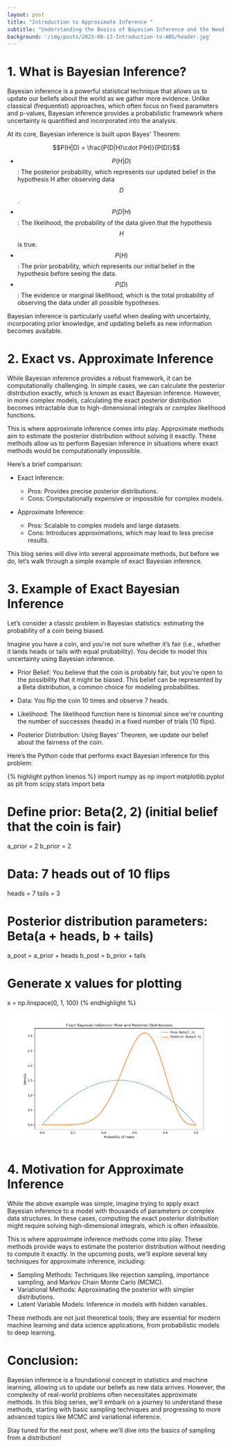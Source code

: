 ```yaml
---
layout: post
title: "Introduction to Approximate Inference "
subtitle: "Understanding the Basics of Bayesian Inference and the Need for Approximate Methods"
background: '/img/posts/2023-08-13-Introduction-to-ANS/header.jpg'
---
```

# 1. What is Bayesian Inference?

Bayesian inference is a powerful statistical technique that allows us to update our beliefs about the world as we gather more evidence. Unlike classical (frequentist) approaches, which often focus on fixed parameters and p-values, Bayesian inference provides a probabilistic framework where uncertainty is quantified and incorporated into the analysis.

At its core, Bayesian inference is built upon Bayes' Theorem:

$$P(H|D) = \frac{P(D|H)\cdot P(H)}{P(D)}$$

* $$P(H|D)$$: The posterior probability, which represents our updated belief in the hypothesis H after observing data $$D$$.
* $$P(D|H)$$: The likelihood, the probability of the data given that the hypothesis $$H$$ is true.
* $$P(H)$$: The prior probability, which represents our initial belief in the hypothesis before seeing the data.
* $$P(D)$$: The evidence or marginal likelihood, which is the total probability of observing the data under all possible hypotheses.

Bayesian inference is particularly useful when dealing with uncertainty, incorporating prior knowledge, and updating beliefs as new information becomes available.

# 2. Exact vs. Approximate Inference
  
While Bayesian inference provides a robust framework, it can be computationally challenging. In simple cases, we can calculate the posterior distribution exactly, which is known as exact Bayesian inference. However, in more complex models, calculating the exact posterior distribution becomes intractable due to high-dimensional integrals or complex likelihood functions.

This is where approximate inference comes into play. Approximate methods aim to estimate the posterior distribution without solving it exactly. These methods allow us to perform Bayesian inference in situations where exact methods would be computationally impossible.

Here’s a brief comparison:

   * Exact Inference:
       - Pros: Provides precise posterior distributions.
       - Cons: Computationally expensive or impossible for complex models.

   * Approximate Inference:
       - Pros: Scalable to complex models and large datasets.
       - Cons: Introduces approximations, which may lead to less precise results.

This blog series will dive into several approximate methods, but before we do, let’s walk through a simple example of exact Bayesian inference.

#  3. Example of Exact Bayesian Inference
Let’s consider a classic problem in Bayesian statistics: estimating the probability of a coin being biased.

Imagine you have a coin, and you're not sure whether it’s fair (i.e., whether it lands heads or tails with equal probability). You decide to model this uncertainty using Bayesian inference.

* Prior Belief: You believe that the coin is probably fair, but you're open to the possibility that it might be biased. This belief can be represented by a Beta distribution, a common choice for modeling probabilities.

* Data: You flip the coin 10 times and observe 7 heads.

* Likelihood: The likelihood function here is binomial since we're counting the number of successes (heads) in a fixed number of trials (10 flips).

* Posterior Distribution: Using Bayes' Theorem, we update our belief about the fairness of the coin.

Here’s the Python code that performs exact Bayesian inference for this problem:

{% highlight python linenos %}
import numpy as np
import matplotlib.pyplot as plt
from scipy.stats import beta

# Define prior: Beta(2, 2) (initial belief that the coin is fair)
a_prior = 2
b_prior = 2

# Data: 7 heads out of 10 flips
heads = 7
tails = 3

# Posterior distribution parameters: Beta(a + heads, b + tails)
a_post = a_prior + heads
b_post = b_prior + tails

# Generate x values for plotting
x = np.linspace(0, 1, 100)
{% endhighlight %}

![Imagetext](\img\posts\2024-08-16-Approximate-Inference\exactBayesianInference.png)

# 4. Motivation for Approximate Inference

While the above example was simple, imagine trying to apply exact Bayesian inference to a model with thousands of parameters or complex data structures. In these cases, computing the exact posterior distribution might require solving high-dimensional integrals, which is often infeasible.

This is where approximate inference methods come into play. These methods provide ways to estimate the posterior distribution without needing to compute it exactly. In the upcoming posts, we'll explore several key techniques for approximate inference, including:

* Sampling Methods: Techniques like rejection sampling, importance sampling, and Markov Chain Monte Carlo (MCMC).
* Variational Methods: Approximating the posterior with simpler distributions.
* Latent Variable Models: Inference in models with hidden variables.

These methods are not just theoretical tools; they are essential for modern machine learning and data science applications, from probabilistic models to deep learning.

# Conclusion:

Bayesian inference is a foundational concept in statistics and machine learning, allowing us to update our beliefs as new data arrives. However, the complexity of real-world problems often necessitates approximate methods. In this blog series, we'll embark on a journey to understand these methods, starting with basic sampling techniques and progressing to more advanced topics like MCMC and variational inference.

Stay tuned for the next post, where we'll dive into the basics of sampling from a distribution!